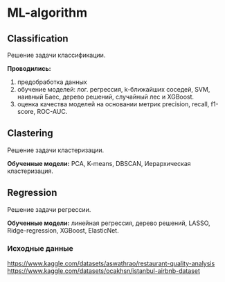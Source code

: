 # ML-algorithm

## Classification 
Решение задачи классификации.  

**Проводились:**
1. предобработка данных  
2. обучение моделей: лог. регрессия, k-ближайших соседей, SVM, наивный Баес, дерево решений, случайный лес и XGBoost.  
3. оценка качества моделей на основании метрик precision, recall, f1-score, ROC-AUC.  

## Clastering
Решение задачи кластеризации. 

**Обученные модели:** PCA, K-means, DBSCAN, Иерархическая кластеризация.  

## Regression  
Решение задачи регрессии.  

**Обученные модели:** линейная регрессия, дерево решений, LASSO, Ridge-regression, XGBoost, ElasticNet.  

### Исходные данные
https://www.kaggle.com/datasets/aswathrao/restaurant-quality-analysis  
https://www.kaggle.com/datasets/ocakhsn/istanbul-airbnb-dataset

